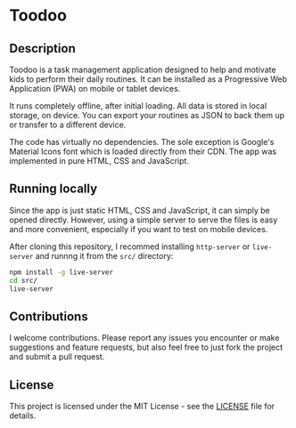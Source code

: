 # Toodoo

## Description
Toodoo is a task management application designed to help and motivate kids to perform their daily routines. It can be installed as a Progressive Web Application (PWA) on mobile or tablet devices.

It runs completely offline, after initial loading. All data is stored in local storage, on device. You can export your routines as JSON to back them up or transfer to a different device.

The code has virtually no dependencies. The sole exception is Google's Material Icons font which is loaded directly from their CDN. The app was implemented in pure HTML, CSS and JavaScript.

## Running locally
Since the app is just static HTML, CSS and JavaScript, it can simply be opened directly. However, using a simple server to serve the files is easy and more convenient, especially if you want to test on mobile devices.

After cloning this repository, I recommed installing `http-server` or `live-server` and runnng it from the `src/` directory:

```bash
npm install -g live-server
cd src/
live-server
```

## Contributions
I welcome contributions. Please report any issues you encounter or make suggestions and feature requests, but also feel free to just fork the project and submit a pull request.

## License
This project is licensed under the MIT License - see the [LICENSE](LICENSE) file for details.

